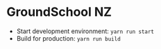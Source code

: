 # GroundSchool NZ

 - Start development environment: `yarn run start`
 - Build for production: `yarn run build`
 